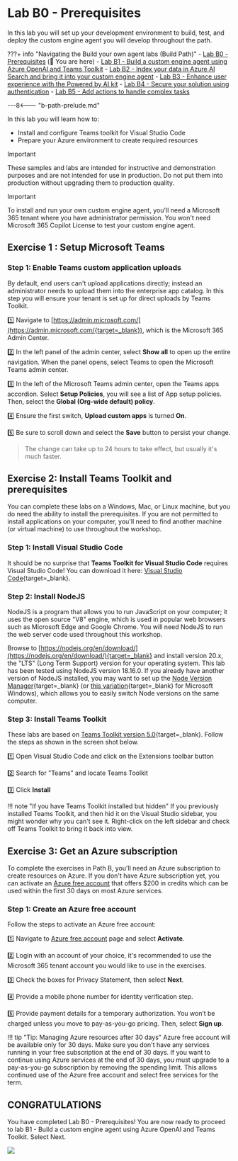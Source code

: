 
# Lab B0 - Prerequisites

In this lab you will set up your development environment to build, test, and deploy the custom engine agent you will develop throughout the path.

???+ info "Navigating the Build your own agent labs (Build Path)"
    - [Lab B0 - Prerequisites](/copilot-camp/pages/custom-engine/00-prerequisites) (📍 You are here)
    - [Lab B1 - Build a custom engine agent using Azure OpenAI and Teams Toolkit](/copilot-camp/pages/custom-engine/01-custom-engine-agent)
    - [Lab B2 - Index your data in Azure AI Search and bring it into your custom engine agent](/copilot-camp/pages/custom-engine/02-rag)
    - [Lab B3 - Enhance user experience with the Powered by AI kit](/copilot-camp/pages/custom-engine/03-powered-by-ai)
    - [Lab B4 - Secure your solution using authentication](/copilot-camp/pages/custom-engine/04-authentication)
    - [Lab B5 - Add actions to handle complex tasks](/copilot-camp/pages/custom-engine/05-actions)
   
---8<--- "b-path-prelude.md"

In this lab you will learn how to:

- Install and configure Teams toolkit for Visual Studio Code
- Prepare your Azure environment to create required resources

> [!IMPORTANT]
> These samples and labs are intended for instructive and demonstration purposes and are not intended for use in production. Do not put them into production without upgrading them to production quality.

> [!IMPORTANT]  
> To install and run your own custom engine agent, you'll need a Microsoft 365 tenant where you have administrator permission. You won't need Microsoft 365 Copilot License to test your custom engine agent.


## Exercise 1 : Setup Microsoft Teams

### Step 1: Enable Teams custom application uploads

By default, end users can't upload applications directly; instead an administrator needs to upload them into the enterprise app catalog. In this step you will ensure your tenant is set up for direct uploads by Teams Toolkit.

1️⃣ Navigate to [https://admin.microsoft.com/](https://admin.microsoft.com/{target=_blank}), which is the Microsoft 365 Admin Center.

2️⃣ In the left panel of the admin center, select **Show all** to open up the entire navigation. When the panel opens, select Teams to open the Microsoft Teams admin center.

3️⃣ In the left of the Microsoft Teams admin center, open the Teams apps accordion. Select **Setup Policies**, you will see a list of App setup policies. Then, select the **Global (Org-wide default) policy**.

4️⃣ Ensure the first switch, **Upload custom apps** is turned **On**.

5️⃣ Be sure to scroll down and select the **Save** button to persist your change.

> The change can take up to 24 hours to take effect, but usually it's much faster.

<cc-lab-end-step lab="b0" exercise="1" step="1" />

## Exercise 2: Install Teams Toolkit and prerequisites

You can complete these labs on a Windows, Mac, or Linux machine, but you do need the ability to install the prerequisites. If you are not permitted to install applications on your computer, you'll need to find another machine (or virtual machine) to use throughout the workshop.

### Step 1: Install Visual Studio Code

It should be no surprise that **Teams Toolkit for Visual Studio Code** requires Visual Studio Code! You can download it here: [Visual Studio Code](https://code.visualstudio.com/download){target=_blank}.

<cc-lab-end-step lab="b0" exercise="2" step="1" />

### Step 2: Install NodeJS

NodeJS is a program that allows you to run JavaScript on your computer; it uses the open source "V8" engine, which is used in popular web browsers such as Microsoft Edge and Google Chrome. You will need NodeJS to run the web server code used throughout this workshop.

Browse to [https://nodejs.org/en/download/](https://nodejs.org/en/download/){target=_blank} and install version 20.x, the "LTS" (Long Term Support) version for your operating system. This lab has been tested using NodeJS version 18.16.0. If you already have another version of NodeJS installed, you may want to set up the [Node Version Manager](https://github.com/nvm-sh/nvm){target=_blank} (or [this variation](https://github.com/coreybutler/nvm-windows){target=_blank} for Microsoft Windows), which allows you to easily switch Node versions on the same computer.

<cc-lab-end-step lab="b0" exercise="2" step="2" />

### Step 3: Install Teams Toolkit

These labs are based on [Teams Toolkit version 5.0](https://marketplace.visualstudio.com/items?itemName=TeamsDevApp.ms-teams-vscode-extension){target=_blank}.
Follow the steps as shown in the screen shot below.

1️⃣ Open Visual Studio Code and click on the Extensions toolbar button

2️⃣ Search for "Teams" and locate Teams Toolkit

3️⃣ Click **Install**

!!! note "If you have Teams Toolkit installed but hidden"
    If you previously installed Teams Toolkit, and then hid it on the Visual Studio sidebar, you might wonder why you can't see it. Right-click on the left sidebar and check off Teams Toolkit to bring it back into view.

<cc-lab-end-step lab="b0" exercise="2" step="3" />

## Exercise 3: Get an Azure subscription

To complete the exercises in Path B, you'll need an Azure subscription to create resources on Azure. If you don't have Azure subscription yet, you can activate an [Azure free account](https://azure.microsoft.com/en-us/pricing/offers/ms-azr-0044p) that offers $200 in credits which can be used within the first 30 days on most Azure services.

### Step 1: Create an Azure free account

Follow the steps to activate an Azure free account:

1️⃣ Navigate to [Azure free account](https://azure.microsoft.com/en-us/pricing/offers/ms-azr-0044p) page and select **Activate**.

2️⃣ Login with an account of your choice, it's recommended to use the Microsoft 365 tenant account you would like to use in the exercises.

3️⃣ Check the boxes for Privacy Statement, then select **Next**.

4️⃣ Provide a mobile phone number for identity verification step.

5️⃣ Provide payment details for a temporary authorization. You won’t be charged unless you move to pay-as-you-go pricing. Then, select **Sign up**.

!!! tip "Tip: Managing Azure resources after 30 days"
    Azure free account will be available only for 30 days. Make sure you don't have any services running in your free subscription at the end of 30 days. If you want to continue using Azure services at the end of 30 days, you must upgrade to a pay-as-you-go subscription by removing the spending limit. This allows continued use of the Azure free account and select free services for the term.

<cc-lab-end-step lab="b0" exercise="3" step="1" />

## CONGRATULATIONS

You have completed Lab B0 - Prerequisites!
You are now ready to proceed to lab B1 - Build a custom engine agent using Azure OpenAI and Teams Toolkit. Select Next. 

<img src="https://pnptelemetry.azurewebsites.net/copilot-camp/custom-engine/00-prerequisites" />